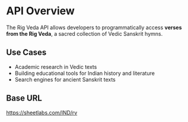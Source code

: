 # API Overview

The Rig Veda API allows developers to programmatically access **verses from the Rig Veda**, a sacred collection of Vedic Sanskrit hymns.

## Use Cases
- Academic research in Vedic texts
- Building educational tools for Indian history and literature
- Search engines for ancient Sanskrit texts

## Base URL
https://sheetlabs.com/IND/rv
